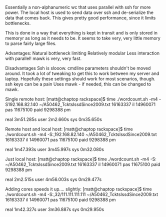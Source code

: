 Essentially a non-alphanumeric wc that uses parallel with ssh for more power. The local host is used to send data over ssh and de-serialize the data that comes back.  This gives pretty good performance, since it limits bottlenecks.

This is done in a way that everything is kept in transit and is only stored in memoryr as long as it needs to be.  It seems to take very, very little memory to parse fairly large files.

Advantages:
Natural bottleneck limiting
Relatively modular
Less interaction with parallel!
mawk is very, very fast.

Disadvantages
Ssh is slooow.
cmdline parameters shouldn't be moved around.
It took a lot of tweaking to get this to work between my server and laptop. Hopefully these settings should work for most scenarios, though.
ssh keys can be a pain
Uses mawk - if needed, this can be changed to mawk.

Single remote host:
[matt@chaptop rackspace]$ time ./wordcount.sh -m4 -S192.168.82.140 ~/A50462_TcktsIssdSince2009.txt 
16163337 il
14960071 pas
11675100 paid
9298388 pm

real    3m51.285s
user    2m2.660s
sys     0m35.650s

Remote host and local host:
[matt@chaptop rackspace]$ time ./wordcount.sh -m4 -S:,192.168.82.140 ~/A50462_TcktsIssdSince2009.txt 
16163337 il
14960071 pas
11675100 paid
9298388 pm

real    1m47.393s
user    3m45.997s
sys     0m32.080s

Just local host:
[matt@chaptop rackspace]$ time ./wordcount.sh -m4 -S: ~/A50462_TcktsIssdSince2009.txt 
16163337 il
14960071 pas
11675100 paid
9298388 pm

real    2m2.515s
user    4m56.003s
sys     0m29.477s

Adding cores speeds it up.... slightly:
[matt@chaptop rackspace]$ time ./wordcount.sh -m4 -S:,32/111.111.111.111 ~/A50462_TcktsIssdSince2009.txt 
16163337 il
14960071 pas
11675100 paid
9298388 pm

real    1m42.327s
user    3m36.887s
sys     0m29.950s
